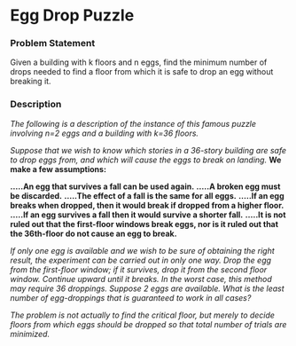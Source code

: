 # Egg Drop Puzzle

### Problem Statement

Given a building with k floors and n eggs, find the minimum number of drops needed to find a floor from which it is safe to drop an egg without breaking it.


### Description


_The following is a description of the instance of this famous puzzle involving n=2 eggs and a building with k=36 floors._

_Suppose that we wish to know which stories in a 36-story building are safe to drop eggs from, and which will cause the eggs to break on landing._ __We make a few assumptions:__

__…..An egg that survives a fall can be used again.__
__…..A broken egg must be discarded.__
__…..The effect of a fall is the same for all eggs.__
__…..If an egg breaks when dropped, then it would break if dropped from a higher floor.__
__…..If an egg survives a fall then it would survive a shorter fall.__
__…..It is not ruled out that the first-floor windows break eggs, nor is it ruled out that the 36th-floor do not cause an egg to break.__

_If only one egg is available and we wish to be sure of obtaining the right result, the experiment can be carried out in only one way. Drop the egg from the first-floor window; if it survives, drop it from the second floor window. Continue upward until it breaks. In the worst case, this method may require 36 droppings. Suppose 2 eggs are available. What is the least number of egg-droppings that is guaranteed to work in all cases?_

_The problem is not actually to find the critical floor, but merely to decide floors from which eggs should be dropped so that total number of trials are minimized._
